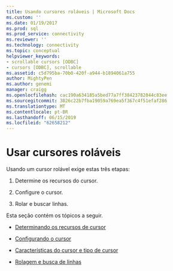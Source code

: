 ```yaml
---
title: Usando cursores roláveis | Microsoft Docs
ms.custom: ''
ms.date: 01/19/2017
ms.prod: sql
ms.prod_service: connectivity
ms.reviewer: ''
ms.technology: connectivity
ms.topic: conceptual
helpviewer_keywords:
- scrollable cursors [ODBC]
- cursors [ODBC], scrollable
ms.assetid: c5d795ba-70b0-420f-a944-b1894061a755
author: MightyPen
ms.author: genemi
manager: craigg
ms.openlocfilehash: cac190a634185a5bed77a7ff38423782044c83ee
ms.sourcegitcommit: 3026c22b7fba19059a769ea5f367c4f51efaf286
ms.translationtype: MT
ms.contentlocale: pt-BR
ms.lasthandoff: 06/15/2019
ms.locfileid: "62658212"
---
```

# <a name="using-scrollable-cursors"></a>Usar cursores roláveis
Usando um cursor rolável exige estas três etapas:  
  
1.  Determine os recursos do cursor.  
  
2.  Configure o cursor.  
  
3.  Rolar e buscar linhas.  
  
 Esta seção contém os tópicos a seguir.  
  
-   [Determinando os recursos de cursor](../../../odbc/reference/develop-app/determining-cursor-capabilities.md)  
  
-   [Configurando o cursor](../../../odbc/reference/develop-app/setting-up-the-cursor.md)  
  
-   [Características do cursor e tipo de cursor](../../../odbc/reference/develop-app/cursor-characteristics-and-cursor-type.md)  
  
-   [Rolagem e busca de linhas](../../../odbc/reference/develop-app/scrolling-and-fetching-rows-odbc.md)
